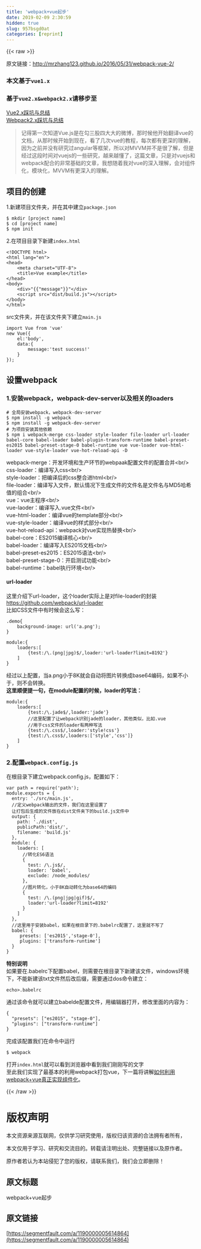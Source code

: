 ```yaml
---
title: 'webpack+vue起步' 
date: 2019-02-09 2:30:59
hidden: true
slug: 957bsgd0at
categories: [reprint]
---
```


{{< raw >}}

                    
<p>原文链接：<a href="http://mrzhang123.github.io/2016/05/31/webpack-vue-2/" rel="nofollow noreferrer" target="_blank">http://mrzhang123.github.io/2016/05/31/webpack-vue-2/</a></p>
<h3 id="articleHeader0">本文基于<code>vue1.x</code>
</h3>
<h3 id="articleHeader1">基于<code>vue2.x&amp;webpack2.x</code>请移步至</h3>
<p><a href="https://segmentfault.com/a/1190000008279436">Vue2.x踩坑与总结</a><br><a href="https://segmentfault.com/a/1190000008279459" target="_blank">Webpack2.x踩坑与总结</a></p>
<blockquote><p>记得第一次知道Vue.js是在勾三股四大大的微博，那时候他开始翻译vue的文档，从那时候开始到现在，看了几次vue的教程，每次都有更深的理解，因为之前并没有研究过angular等框架，所以对MVVM并不是很了解，但是经过这段时间对vuejs的一些研究，越来越懂了，这篇文章，只是对vuejs和webpack配合的非常基础的文章，我想随着我对vue的深入理解，会对组件化，模块化，MVVM有更深入的理解。</p></blockquote>
<h2 id="articleHeader2">项目的创建</h2>
<p>1.新建项目文件夹，并在其中建立<code>package.json</code></p>
<div class="widget-codetool" style="display:none;">
      <div class="widget-codetool--inner">
      <span class="selectCode code-tool" data-toggle="tooltip" data-placement="top" title="" data-original-title="全选"></span>
      <span type="button" class="copyCode code-tool" data-toggle="tooltip" data-placement="top" data-clipboard-text="$ mkdir [project name]
$ cd [project name]
$ npm init" title="" data-original-title="复制"></span>
      <span type="button" class="saveToNote code-tool" data-toggle="tooltip" data-placement="top" title="" data-original-title="放进笔记"></span>
      </div>
      </div><pre class="javascript hljs"><code class="js">$ mkdir [project name]
$ cd [project name]
$ npm init</code></pre>
<p>2.在项目目录下新建<code>index.html</code></p>
<div class="widget-codetool" style="display:none;">
      <div class="widget-codetool--inner">
      <span class="selectCode code-tool" data-toggle="tooltip" data-placement="top" title="" data-original-title="全选"></span>
      <span type="button" class="copyCode code-tool" data-toggle="tooltip" data-placement="top" data-clipboard-text="<!DOCTYPE html>
<html lang=&quot;en&quot;>
<head>
    <meta charset=&quot;UTF-8&quot;>
    <title>Vue example</title>
</head>
<body>
    <div>"{{"message"}}"</div>
    <script src=&quot;dist/build.js&quot;></script>
</body>
</html>" title="" data-original-title="复制"></span>
      <span type="button" class="saveToNote code-tool" data-toggle="tooltip" data-placement="top" title="" data-original-title="放进笔记"></span>
      </div>
      </div><pre class="xml hljs"><code class="html"><span class="hljs-meta">&lt;!DOCTYPE html&gt;</span>
<span class="hljs-tag">&lt;<span class="hljs-name">html</span> <span class="hljs-attr">lang</span>=<span class="hljs-string">"en"</span>&gt;</span>
<span class="hljs-tag">&lt;<span class="hljs-name">head</span>&gt;</span>
    <span class="hljs-tag">&lt;<span class="hljs-name">meta</span> <span class="hljs-attr">charset</span>=<span class="hljs-string">"UTF-8"</span>&gt;</span>
    <span class="hljs-tag">&lt;<span class="hljs-name">title</span>&gt;</span>Vue example<span class="hljs-tag">&lt;/<span class="hljs-name">title</span>&gt;</span>
<span class="hljs-tag">&lt;/<span class="hljs-name">head</span>&gt;</span>
<span class="hljs-tag">&lt;<span class="hljs-name">body</span>&gt;</span>
    <span class="hljs-tag">&lt;<span class="hljs-name">div</span>&gt;</span>"{{"message"}}"<span class="hljs-tag">&lt;/<span class="hljs-name">div</span>&gt;</span>
    <span class="hljs-tag">&lt;<span class="hljs-name">script</span> <span class="hljs-attr">src</span>=<span class="hljs-string">"dist/build.js"</span>&gt;</span><span class="undefined"></span><span class="hljs-tag">&lt;/<span class="hljs-name">script</span>&gt;</span>
<span class="hljs-tag">&lt;/<span class="hljs-name">body</span>&gt;</span>
<span class="hljs-tag">&lt;/<span class="hljs-name">html</span>&gt;</span></code></pre>
<p>src文件夹，并在该文件夹下建立<code>main.js</code></p>
<div class="widget-codetool" style="display:none;">
      <div class="widget-codetool--inner">
      <span class="selectCode code-tool" data-toggle="tooltip" data-placement="top" title="" data-original-title="全选"></span>
      <span type="button" class="copyCode code-tool" data-toggle="tooltip" data-placement="top" data-clipboard-text="import Vue from 'vue'
new Vue({
    el:'body',
    data:{
        message:'test success!'
    }
});" title="" data-original-title="复制"></span>
      <span type="button" class="saveToNote code-tool" data-toggle="tooltip" data-placement="top" title="" data-original-title="放进笔记"></span>
      </div>
      </div><pre class="javascript hljs"><code class="javascript"><span class="hljs-keyword">import</span> Vue <span class="hljs-keyword">from</span> <span class="hljs-string">'vue'</span>
<span class="hljs-keyword">new</span> Vue({
    <span class="hljs-attr">el</span>:<span class="hljs-string">'body'</span>,
    <span class="hljs-attr">data</span>:{
        <span class="hljs-attr">message</span>:<span class="hljs-string">'test success!'</span>
    }
});</code></pre>
<h2 id="articleHeader3">设置webpack</h2>
<h3 id="articleHeader4">1.安装webpack，webpack-dev-server以及相关的loaders</h3>
<div class="widget-codetool" style="display:none;">
      <div class="widget-codetool--inner">
      <span class="selectCode code-tool" data-toggle="tooltip" data-placement="top" title="" data-original-title="全选"></span>
      <span type="button" class="copyCode code-tool" data-toggle="tooltip" data-placement="top" data-clipboard-text="# 全局安装webpack，webpack-dev-server
$ npm install -g webpack
$ npm install -g webpack-dev-server
# 为项目安装其他依赖
$ npm i webpack-merge css-loader style-loader file-loader url-loader babel-core babel-loader babel-plugin-transform-runtime babel-preset-es2015 babel-preset-stage-0 babel-runtime vue vue-loader vue-html-loader vue-style-loader vue-hot-reload-api -D" title="" data-original-title="复制"></span>
      <span type="button" class="saveToNote code-tool" data-toggle="tooltip" data-placement="top" title="" data-original-title="放进笔记"></span>
      </div>
      </div><pre class="php hljs"><code class="php"><span class="hljs-comment"># 全局安装webpack，webpack-dev-server</span>
$ npm install -g webpack
$ npm install -g webpack-dev-server
<span class="hljs-comment"># 为项目安装其他依赖</span>
$ npm i webpack-merge css-loader style-loader file-loader url-loader babel-core babel-loader babel-plugin-transform-runtime babel-preset-es2015 babel-preset-stage<span class="hljs-number">-0</span> babel-runtime vue vue-loader vue-html-loader vue-style-loader vue-hot-reload-api -D</code></pre>
<p>webpack-merge：开发环境和生产环节的webpaak配置文件的配置合并&lt;br/&gt;<br>css-loader：编译写入css&lt;br/&gt;<br>style-loader：把编译后的css整合进html&lt;br/&gt;<br>file-loader：编译写入文件，默认情况下生成文件的文件名是文件名与MD5哈希值的组合&lt;br/&gt;<br>vue：vue主程序&lt;br/&gt;<br>vue-laoder：编译写入.vue文件&lt;br/&gt;<br>vue-html-loader：编译vue的template部分&lt;br/&gt;<br>vue-style-loader：编译vue的样式部分&lt;br/&gt;<br>vue-hot-reload-api：webpack对vue实现热替换&lt;br/&gt;<br>babel-core：ES2015编译核心&lt;br/&gt;<br>babel-loader：编译写入ES2015文档&lt;br/&gt;<br>babel-preset-es2015：ES2015语法&lt;br/&gt;<br>babel-preset-stage-0：开启测试功能&lt;br/&gt;<br>babel-runtime：babel执行环境&lt;br/&gt;</p>
<h4>url-loader</h4>
<p>这里介绍下url-loader，这个loader实际上是对file-loader的封装<a href="https://github.com/webpack/url-loader" rel="nofollow noreferrer" target="_blank">https://github.com/webpack/url-loader</a><br>比如CSS文件中有时候会这么写：</p>
<div class="widget-codetool" style="display:none;">
      <div class="widget-codetool--inner">
      <span class="selectCode code-tool" data-toggle="tooltip" data-placement="top" title="" data-original-title="全选"></span>
      <span type="button" class="copyCode code-tool" data-toggle="tooltip" data-placement="top" data-clipboard-text=".demo{
    background-image: url('a.png');
}" title="" data-original-title="复制"></span>
      <span type="button" class="saveToNote code-tool" data-toggle="tooltip" data-placement="top" title="" data-original-title="放进笔记"></span>
      </div>
      </div><pre class="css hljs"><code class="css"><span class="hljs-selector-class">.demo</span>{
    <span class="hljs-attribute">background-image</span>: <span class="hljs-built_in">url</span>(<span class="hljs-string">'a.png'</span>);
}</code></pre>
<div class="widget-codetool" style="display:none;">
      <div class="widget-codetool--inner">
      <span class="selectCode code-tool" data-toggle="tooltip" data-placement="top" title="" data-original-title="全选"></span>
      <span type="button" class="copyCode code-tool" data-toggle="tooltip" data-placement="top" data-clipboard-text="module:{
    loaders:[
        {test:/\.(png|jpg)$/,loader:'url-loader?limit=8192'}
    ]
}" title="" data-original-title="复制"></span>
      <span type="button" class="saveToNote code-tool" data-toggle="tooltip" data-placement="top" title="" data-original-title="放进笔记"></span>
      </div>
      </div><pre class="javascript hljs"><code class="javascript"><span class="hljs-built_in">module</span>:{
    <span class="hljs-attr">loaders</span>:[
        {<span class="hljs-attr">test</span>:<span class="hljs-regexp">/\.(png|jpg)$/</span>,<span class="hljs-attr">loader</span>:<span class="hljs-string">'url-loader?limit=8192'</span>}
    ]
}</code></pre>
<p>经过以上配置，当a.png小于8K就会自动将图片转换成base64编码，如果不小于，则不会转换。<br><strong>这里顺便提一句，在module配置的时候，loader的写法：</strong></p>
<div class="widget-codetool" style="display:none;">
      <div class="widget-codetool--inner">
      <span class="selectCode code-tool" data-toggle="tooltip" data-placement="top" title="" data-original-title="全选"></span>
      <span type="button" class="copyCode code-tool" data-toggle="tooltip" data-placement="top" data-clipboard-text="module:{
    loaders:[
        {test:/\.jade$/,loader:'jade'}
        //这里配置了让webpack识别jade的loader，其他类似，比如.vue
        //用于css文件的loader有两种写法
        {test:/\.css$/,loader:'style!css'}
        {test:/\.css$/,loaders:['style','css']}
    ]
}" title="" data-original-title="复制"></span>
      <span type="button" class="saveToNote code-tool" data-toggle="tooltip" data-placement="top" title="" data-original-title="放进笔记"></span>
      </div>
      </div><pre class="javascript hljs"><code class="javascript"><span class="hljs-built_in">module</span>:{
    <span class="hljs-attr">loaders</span>:[
        {<span class="hljs-attr">test</span>:<span class="hljs-regexp">/\.jade$/</span>,<span class="hljs-attr">loader</span>:<span class="hljs-string">'jade'</span>}
        <span class="hljs-comment">//这里配置了让webpack识别jade的loader，其他类似，比如.vue</span>
        <span class="hljs-comment">//用于css文件的loader有两种写法</span>
        {<span class="hljs-attr">test</span>:<span class="hljs-regexp">/\.css$/</span>,<span class="hljs-attr">loader</span>:<span class="hljs-string">'style!css'</span>}
        {<span class="hljs-attr">test</span>:<span class="hljs-regexp">/\.css$/</span>,<span class="hljs-attr">loaders</span>:[<span class="hljs-string">'style'</span>,<span class="hljs-string">'css'</span>]}
    ]
}</code></pre>
<h3 id="articleHeader5">2.配置<code>webpack.config.js</code>
</h3>
<p>在根目录下建立webpack.config.js，配置如下：</p>
<div class="widget-codetool" style="display:none;">
      <div class="widget-codetool--inner">
      <span class="selectCode code-tool" data-toggle="tooltip" data-placement="top" title="" data-original-title="全选"></span>
      <span type="button" class="copyCode code-tool" data-toggle="tooltip" data-placement="top" data-clipboard-text="var path = require('path');
module.exports = {
  entry: './src/main.js',
  //定义webpack输出的文件，我们在这里设置了
  让打包后生成的文件放在dist文件夹下的build.js文件中
  output: {
    path: './dist',
    publicPath:'dist/',
    filename: 'build.js'
  },
  module: {
    loaders: [
      //转化ES6语法
      {
        test: /\.js$/,
        loader: 'babel',
        exclude: /node_modules/
      },
      //图片转化，小于8K自动转化为base64的编码
      {
        test: /\.(png|jpg|gif)$/,
        loader:'url-loader?limit=8192'
      }
    ]
  },
  //这里用于安装babel，如果在根目录下的.babelrc配置了，这里就不写了
  babel: {
     presets: ['es2015','stage-0'],
     plugins: ['transform-runtime']
  }
}" title="" data-original-title="复制"></span>
      <span type="button" class="saveToNote code-tool" data-toggle="tooltip" data-placement="top" title="" data-original-title="放进笔记"></span>
      </div>
      </div><pre class="javascript hljs"><code class="js"><span class="hljs-keyword">var</span> path = <span class="hljs-built_in">require</span>(<span class="hljs-string">'path'</span>);
<span class="hljs-built_in">module</span>.exports = {
  <span class="hljs-attr">entry</span>: <span class="hljs-string">'./src/main.js'</span>,
  <span class="hljs-comment">//定义webpack输出的文件，我们在这里设置了</span>
  让打包后生成的文件放在dist文件夹下的build.js文件中
  output: {
    <span class="hljs-attr">path</span>: <span class="hljs-string">'./dist'</span>,
    <span class="hljs-attr">publicPath</span>:<span class="hljs-string">'dist/'</span>,
    <span class="hljs-attr">filename</span>: <span class="hljs-string">'build.js'</span>
  },
  <span class="hljs-attr">module</span>: {
    <span class="hljs-attr">loaders</span>: [
      <span class="hljs-comment">//转化ES6语法</span>
      {
        <span class="hljs-attr">test</span>: <span class="hljs-regexp">/\.js$/</span>,
        <span class="hljs-attr">loader</span>: <span class="hljs-string">'babel'</span>,
        <span class="hljs-attr">exclude</span>: <span class="hljs-regexp">/node_modules/</span>
      },
      <span class="hljs-comment">//图片转化，小于8K自动转化为base64的编码</span>
      {
        <span class="hljs-attr">test</span>: <span class="hljs-regexp">/\.(png|jpg|gif)$/</span>,
        <span class="hljs-attr">loader</span>:<span class="hljs-string">'url-loader?limit=8192'</span>
      }
    ]
  },
  <span class="hljs-comment">//这里用于安装babel，如果在根目录下的.babelrc配置了，这里就不写了</span>
  babel: {
     <span class="hljs-attr">presets</span>: [<span class="hljs-string">'es2015'</span>,<span class="hljs-string">'stage-0'</span>],
     <span class="hljs-attr">plugins</span>: [<span class="hljs-string">'transform-runtime'</span>]
  }
}</code></pre>
<p><strong>特别说明</strong><br>如果要在.babelrc下配置babel，则需要在根目录下新建该文件，windows环境下，不能新建该txt文件然后改后缀，需要通过dos命令建立：</p>
<div class="widget-codetool" style="display:none;">
      <div class="widget-codetool--inner">
      <span class="selectCode code-tool" data-toggle="tooltip" data-placement="top" title="" data-original-title="全选"></span>
      <span type="button" class="copyCode code-tool" data-toggle="tooltip" data-placement="top" data-clipboard-text="echo>.babelrc" title="" data-original-title="复制"></span>
      <span type="button" class="saveToNote code-tool" data-toggle="tooltip" data-placement="top" title="" data-original-title="放进笔记"></span>
      </div>
      </div><pre class="php hljs"><code class="php" style="word-break: break-word; white-space: initial;"><span class="hljs-keyword">echo</span>&gt;.babelrc</code></pre>
<p>通过该命令就可以建立babelde配置文件，用编辑器打开，修改里面的内容为：</p>
<div class="widget-codetool" style="display:none;">
      <div class="widget-codetool--inner">
      <span class="selectCode code-tool" data-toggle="tooltip" data-placement="top" title="" data-original-title="全选"></span>
      <span type="button" class="copyCode code-tool" data-toggle="tooltip" data-placement="top" data-clipboard-text="{
  &quot;presets&quot;: [&quot;es2015&quot;, &quot;stage-0&quot;],
  &quot;plugins&quot;: [&quot;transform-runtime&quot;]
}" title="" data-original-title="复制"></span>
      <span type="button" class="saveToNote code-tool" data-toggle="tooltip" data-placement="top" title="" data-original-title="放进笔记"></span>
      </div>
      </div><pre class="javascript hljs"><code class="js">{
  <span class="hljs-string">"presets"</span>: [<span class="hljs-string">"es2015"</span>, <span class="hljs-string">"stage-0"</span>],
  <span class="hljs-string">"plugins"</span>: [<span class="hljs-string">"transform-runtime"</span>]
}</code></pre>
<p>完成该配置我们在命令中运行</p>
<div class="widget-codetool" style="display:none;">
      <div class="widget-codetool--inner">
      <span class="selectCode code-tool" data-toggle="tooltip" data-placement="top" title="" data-original-title="全选"></span>
      <span type="button" class="copyCode code-tool" data-toggle="tooltip" data-placement="top" data-clipboard-text="$ webpack" title="" data-original-title="复制"></span>
      <span type="button" class="saveToNote code-tool" data-toggle="tooltip" data-placement="top" title="" data-original-title="放进笔记"></span>
      </div>
      </div><pre class="javascript hljs"><code class="js" style="word-break: break-word; white-space: initial;">$ webpack</code></pre>
<p>打开<code>index.html</code>就可以看到浏览器中看到我们刚刚写的文字<br>至此我们实现了最基本的利用webpack打包vue，下一篇将讲解<a href="https://segmentfault.com/a/1190000005616974">如何利用webpack+vue真正实现组件化</a>。</p>

                
{{< /raw >}}

# 版权声明
本文资源来源互联网，仅供学习研究使用，版权归该资源的合法拥有者所有，

本文仅用于学习、研究和交流目的。转载请注明出处、完整链接以及原作者。

原作者若认为本站侵犯了您的版权，请联系我们，我们会立即删除！

## 原文标题
webpack+vue起步

## 原文链接
[https://segmentfault.com/a/1190000005614864](https://segmentfault.com/a/1190000005614864)

